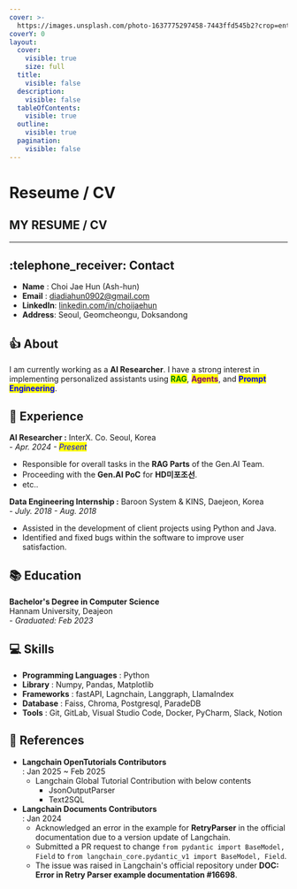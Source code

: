 ```yaml
---
cover: >-
  https://images.unsplash.com/photo-1637775297458-7443ffd545b2?crop=entropy&cs=srgb&fm=jpg&ixid=M3wxOTcwMjR8MHwxfHNlYXJjaHwzfHxibGFja3xlbnwwfHx8fDE3MzA2MjA5NjZ8MA&ixlib=rb-4.0.3&q=85
coverY: 0
layout:
  cover:
    visible: true
    size: full
  title:
    visible: false
  description:
    visible: false
  tableOfContents:
    visible: true
  outline:
    visible: true
  pagination:
    visible: false
---
```


# Reseume / CV

## MY RESUME / CV

***

## :telephone\_receiver:  **Contact**&#x20;

* **Name** : Choi Jae Hun (Ash-hun)
* **Email** : diadiahun0902@gmail.com
* **LinkedIn**: [linkedin.com/in/choijaehun](https://www.linkedin.com/in/choijaehun)
* **Address**: Seoul, Geomcheongu, Doksandong

## :thumbsup: About&#x20;

I am currently working as a **AI Researcher**. I have a strong interest in implementing personalized assistants using <mark style="color:green;">**RAG**</mark>, <mark style="color:purple;">**Agents**</mark>, and <mark style="color:blue;">**Prompt Engineering**</mark>.

## :necktie: Experience &#x20;

**AI Researcher :** InterX. Co. Seoul, Korea\
\- _Apr. 2024 - <mark style="color:blue;">Present</mark>_

* Responsible for overall tasks in the **RAG Parts** of the Gen.AI Team.
* Proceeding with the **Gen.AI PoC** for **HD미포조선**.
* etc..

**Data Engineering Internship :** Baroon System & KINS, Daejeon, Korea\
&#x20; \- _July. 2018 - Aug. 2018_

* Assisted in the development of client projects using Python and Java.
* Identified and fixed bugs within the software to improve user satisfaction.

## :books: Education&#x20;

**Bachelor's Degree in Computer Science**\
Hannam University, Deajeon\
\- _Graduated: Feb 2023_

## :computer: Skills&#x20;

* **Programming Languages** : Python
* **Library** : Numpy, Pandas, Matplotlib
* **Frameworks** : fastAPI, Lagnchain, Langgraph, LlamaIndex
* **Database** : Faiss, Chroma, Postgresql, ParadeDB
* **Tools** : Git, GitLab, Visual Studio Code, Docker, PyCharm, Slack, Notion

## :newspaper: References&#x20;

* **Langchain OpenTutorials Contributors**\
  : Jan 2025 \~ Feb 2025
  * Langchain Global Tutorial Contribution with below contents
    * JsonOutputParser
    * Text2SQL
* **Langchain Documents Contributors**\
  &#x20;: Jan 2024
  * Acknowledged an error in the example for **RetryParser** in the official documentation due to a version update of Langchain.
  * Submitted a PR request to change `from pydantic import BaseModel, Field` to `from langchain_core.pydantic_v1 import BaseModel, Field`.
  * The issue was raised in Langchain's official repository under **DOC: Error in Retry Parser example documentation #16698**.

